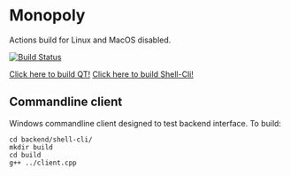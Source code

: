 # Monopoly

Actions build for Linux and MacOS disabled.  

[![Build Status](https://github.com/Azusagawa-Sakuta/monopoly/actions/workflows/main.yml/badge.svg)](https://github.com/Azusagawa-Sakuta/monopoly/actions)   

[Click here to build QT!](https://github.com/Azusagawa-Sakuta/monopoly/actions/workflows/main.yml)
[Click here to build Shell-Cli!](https://github.com/Azusagawa-Sakuta/monopoly/actions/workflows/shell-cli.yml)

## Commandline client
Windows commandline client designed to test backend interface. To build:  
```
cd backend/shell-cli/
mkdir build
cd build
g++ ../client.cpp
```